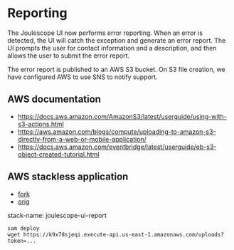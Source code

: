
# Reporting

The Joulescope UI now performs error reporting.  When an error is detected,
the UI will catch the exception and generate an error report.  The UI
prompts the user for contact information and a description, and then
allows the user to submit the error report.

The error report is published to an AWS S3 bucket.  On S3 file creation,
we have configured AWS to use SNS to notify support.


## AWS documentation

* https://docs.aws.amazon.com/AmazonS3/latest/userguide/using-with-s3-actions.html
* https://aws.amazon.com/blogs/compute/uploading-to-amazon-s3-directly-from-a-web-or-mobile-application/
* https://docs.aws.amazon.com/eventbridge/latest/userguide/eb-s3-object-created-tutorial.html


## AWS stackless application

* [fork](https://github.com/mliberty1/amazon-s3-presigned-urls-aws-sam)
* [orig](https://github.com/aws-samples/amazon-s3-presigned-urls-aws-sam)

stack-name: joulescope-ui-report

    sam deploy
    wget https://k9x78sjeqi.execute-api.us-east-1.amazonaws.com/uploads?token=...
